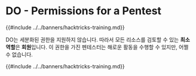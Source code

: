 # DO - Permissions for a Pentest

{{#include ../../banners/hacktricks-training.md}}

DO는 세분화된 권한을 지원하지 않습니다. 따라서 모든 리소스를 검토할 수 있는 **최소 역할**은 **회원**입니다. 이 권한을 가진 펜테스터는 해로운 활동을 수행할 수 있지만, 어쩔 수 없습니다.

{{#include ../../banners/hacktricks-training.md}}
